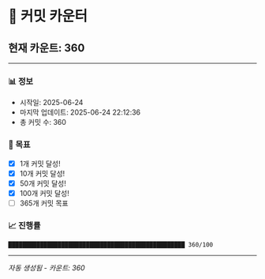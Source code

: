 # 🔢 커밋 카운터

## 현재 카운트: 360

---

### 📊 정보
- 시작일: 2025-06-24
- 마지막 업데이트: 2025-06-24 22:12:36
- 총 커밋 수: 360

### 🎯 목표
- [x] 1개 커밋 달성!
- [x] 10개 커밋 달성!
- [x] 50개 커밋 달성!
- [x] 100개 커밋 달성!
- [ ] 365개 커밋 목표

### 📈 진행률
```
██████████████████████████████████████████████████ 360/100
```

---
*자동 생성됨 - 카운트: 360*
